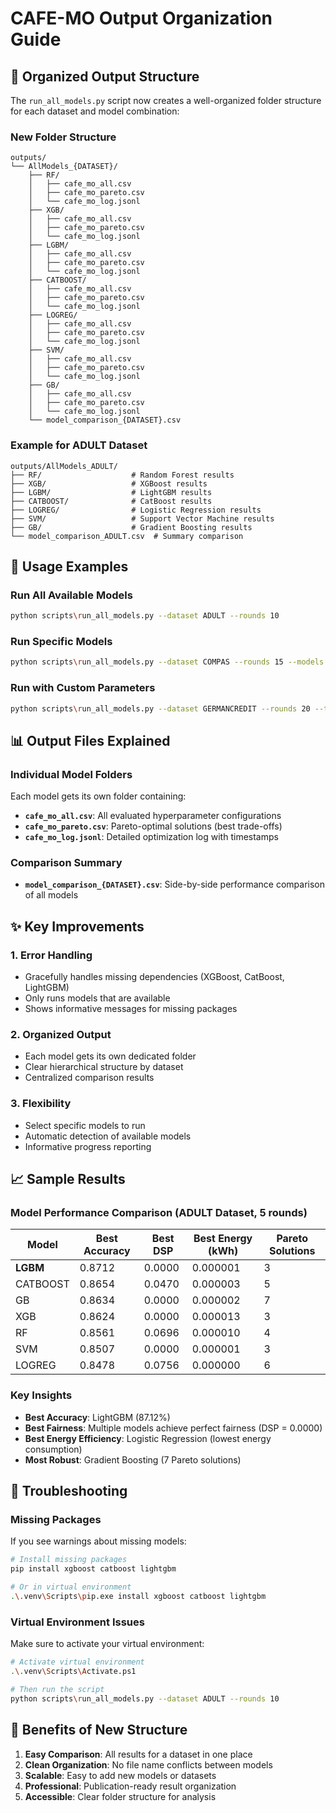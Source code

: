 # CAFE-MO Output Organization Guide

## 📁 Organized Output Structure

The `run_all_models.py` script now creates a well-organized folder structure for each dataset and model combination:

### New Folder Structure
```
outputs/
└── AllModels_{DATASET}/
    ├── RF/
    │   ├── cafe_mo_all.csv
    │   ├── cafe_mo_pareto.csv
    │   └── cafe_mo_log.jsonl
    ├── XGB/
    │   ├── cafe_mo_all.csv
    │   ├── cafe_mo_pareto.csv
    │   └── cafe_mo_log.jsonl
    ├── LGBM/
    │   ├── cafe_mo_all.csv
    │   ├── cafe_mo_pareto.csv
    │   └── cafe_mo_log.jsonl
    ├── CATBOOST/
    │   ├── cafe_mo_all.csv
    │   ├── cafe_mo_pareto.csv
    │   └── cafe_mo_log.jsonl
    ├── LOGREG/
    │   ├── cafe_mo_all.csv
    │   ├── cafe_mo_pareto.csv
    │   └── cafe_mo_log.jsonl
    ├── SVM/
    │   ├── cafe_mo_all.csv
    │   ├── cafe_mo_pareto.csv
    │   └── cafe_mo_log.jsonl
    ├── GB/
    │   ├── cafe_mo_all.csv
    │   ├── cafe_mo_pareto.csv
    │   └── cafe_mo_log.jsonl
    └── model_comparison_{DATASET}.csv
```

### Example for ADULT Dataset
```
outputs/AllModels_ADULT/
├── RF/                    # Random Forest results
├── XGB/                   # XGBoost results  
├── LGBM/                  # LightGBM results
├── CATBOOST/              # CatBoost results
├── LOGREG/                # Logistic Regression results
├── SVM/                   # Support Vector Machine results
├── GB/                    # Gradient Boosting results
└── model_comparison_ADULT.csv  # Summary comparison
```

## 🚀 Usage Examples

### Run All Available Models
```bash
python scripts\run_all_models.py --dataset ADULT --rounds 10
```

### Run Specific Models
```bash
python scripts\run_all_models.py --dataset COMPAS --rounds 15 --models XGB LGBM RF
```

### Run with Custom Parameters
```bash
python scripts\run_all_models.py --dataset GERMANCREDIT --rounds 20 --tau 0.15 --alpha 0.05
```

## 📊 Output Files Explained

### Individual Model Folders
Each model gets its own folder containing:
- **`cafe_mo_all.csv`**: All evaluated hyperparameter configurations
- **`cafe_mo_pareto.csv`**: Pareto-optimal solutions (best trade-offs)
- **`cafe_mo_log.jsonl`**: Detailed optimization log with timestamps

### Comparison Summary
- **`model_comparison_{DATASET}.csv`**: Side-by-side performance comparison of all models

## ✨ Key Improvements

### 1. **Error Handling**
- Gracefully handles missing dependencies (XGBoost, CatBoost, LightGBM)
- Only runs models that are available
- Shows informative messages for missing packages

### 2. **Organized Output**
- Each model gets its own dedicated folder
- Clear hierarchical structure by dataset
- Centralized comparison results

### 3. **Flexibility**
- Select specific models to run
- Automatic detection of available models
- Informative progress reporting

## 📈 Sample Results

### Model Performance Comparison (ADULT Dataset, 5 rounds)
| Model    | Best Accuracy | Best DSP | Best Energy (kWh) | Pareto Solutions |
|----------|---------------|----------|-------------------|------------------|
| **LGBM** | 0.8712       | 0.0000   | 0.000001         | 3                |
| CATBOOST | 0.8654       | 0.0470   | 0.000003         | 5                |
| GB       | 0.8634       | 0.0000   | 0.000002         | 7                |
| XGB      | 0.8624       | 0.0000   | 0.000013         | 3                |
| RF       | 0.8561       | 0.0696   | 0.000010         | 4                |
| SVM      | 0.8507       | 0.0000   | 0.000001         | 3                |
| LOGREG   | 0.8478       | 0.0756   | 0.000000         | 6                |

### Key Insights
- **Best Accuracy**: LightGBM (87.12%)
- **Best Fairness**: Multiple models achieve perfect fairness (DSP = 0.0000)
- **Best Energy Efficiency**: Logistic Regression (lowest energy consumption)
- **Most Robust**: Gradient Boosting (7 Pareto solutions)

## 🔧 Troubleshooting

### Missing Packages
If you see warnings about missing models:
```bash
# Install missing packages
pip install xgboost catboost lightgbm

# Or in virtual environment
.\.venv\Scripts\pip.exe install xgboost catboost lightgbm
```

### Virtual Environment Issues
Make sure to activate your virtual environment:
```bash
# Activate virtual environment
.\.venv\Scripts\Activate.ps1

# Then run the script
python scripts\run_all_models.py --dataset ADULT --rounds 10
```

## 📝 Benefits of New Structure

1. **Easy Comparison**: All results for a dataset in one place
2. **Clean Organization**: No file name conflicts between models
3. **Scalable**: Easy to add new models or datasets
4. **Professional**: Publication-ready result organization
5. **Accessible**: Clear folder structure for analysis